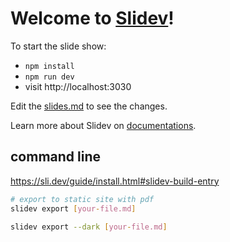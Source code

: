# Welcome to [Slidev](https://github.com/slidevjs/slidev)!

To start the slide show:

- `npm install`
- `npm run dev`
- visit http://localhost:3030

Edit the [slides.md](./slides.md) to see the changes.

Learn more about Slidev on [documentations](https://sli.dev/).

## command line

https://sli.dev/guide/install.html#slidev-build-entry

```bash
# export to static site with pdf
slidev export [your-file.md]

slidev export --dark [your-file.md]

```